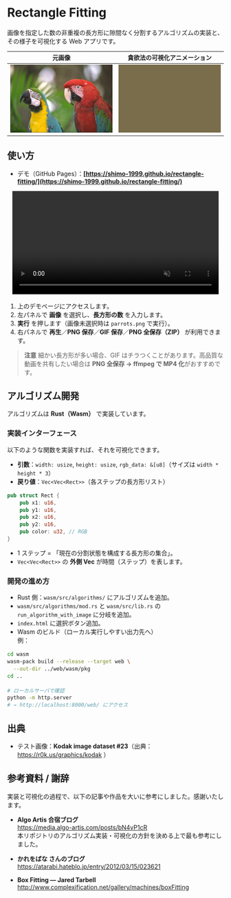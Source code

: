 # Rectangle Fitting

画像を指定した数の非重複の長方形に隙間なく分割するアルゴリズムの実装と、その様子を可視化する Web アプリです。

| 元画像                                                             | 貪欲法の可視化アニメーション                                   |
| ------------------------------------------------------------------ | -------------------------------------------------------------- |
| <img src="./web/test/images/parrots.png" alt="元画像" width="360"> | <img src="./docs/greedy.gif" alt="貪欲法の可視化" width="360"> |

## 使い方

- デモ（GitHub Pages）：**[https://shimo-1999.github.io/rectangle-fitting/](https://shimo-1999.github.io/rectangle-fitting/)**

<div align="center">
  <video width="480" controls playsinline muted style="max-width:100%;height:auto">
    <source src="./docs/demo-ux.mp4" type="video/mp4">
    <img src="./docs/demo-ux.jpg">
  </video>
</div>


1. 上のデモページにアクセスします。
2. 左パネルで **画像** を選択し、**長方形の数** を入力します。
3. **実行** を押します（画像未選択時は `parrots.png` で実行）。
4. 右パネルで **再生**／**PNG 保存**／**GIF 保存**／**PNG 全保存（ZIP）** が利用できます。

> **注意**
> 細かい長方形が多い場合、GIF はチラつくことがあります。高品質な動画を共有したい場合は **PNG 全保存 → ffmpeg で MP4 化**がおすすめです。

## アルゴリズム開発

アルゴリズムは **Rust（Wasm）** で実装しています。

### 実装インターフェース

以下のような関数を実装すれば、それを可視化できます。

- **引数**：`width: usize`, `height: usize`, `rgb_data: &[u8]`（サイズは `width * height * 3`）
- **戻り値**：`Vec<Vec<Rect>>`（各ステップの長方形リスト）

```rust
pub struct Rect {
    pub x1: u16,
    pub y1: u16,
    pub x2: u16,
    pub y2: u16,
    pub color: u32, // RGB
}
```

- 1 ステップ = 「現在の分割状態を構成する長方形の集合」。
- `Vec<Vec<Rect>>` の **外側 Vec** が時間（ステップ）を表します。

### 開発の進め方

- Rust 側：`wasm/src/algorithms/` にアルゴリズムを追加。
- `wasm/src/algorithms/mod.rs` と `wasm/src/lib.rs` の `run_algorithm_with_image` に分岐を追加。
- `index.html` に選択ボタン追加。
- Wasm のビルド（ローカル実行しやすい出力先へ）  
  例：

```bash
cd wasm
wasm-pack build --release --target web \
  --out-dir ../web/wasm/pkg
cd ..

# ローカルサーバで確認
python -m http.server
# → http://localhost:8000/web/ にアクセス
```

## 出典

- テスト画像：**Kodak image dataset #23**（出典：https://r0k.us/graphics/kodak ）

## 参考資料 / 謝辞

実装と可視化の過程で、以下の記事や作品を大いに参考にしました。感謝いたします。

- **Algo Artis 合宿ブログ**  
  https://media.algo-artis.com/posts/bN4vP1cR  
  本リポジトリのアルゴリズム実装・可視化の方針を決める上で最も参考にしました。

- **かれをばな さんのブログ**  
  https://atarabi.hateblo.jp/entry/2012/03/15/023621

- **Box Fitting — Jared Tarbell**  
  http://www.complexification.net/gallery/machines/boxFitting
